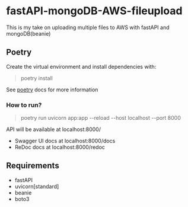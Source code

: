 # fastAPI-mongoDB-AWS-fileupload

This is my take on uploading multiple files to AWS with fastAPI and mongoDB(beanie)

## Poetry
Create the virtual environment and install dependencies with:

> poetry install

See [poetry](https://python-poetry.org/docs/) docs for more information

### How to run? 
> poetry run uvicorn app:app --reload --host localhost --port 8000

API will be available at localhost:8000/
* Swagger UI docs at localhost:8000/docs
* ReDoc docs at localhost:8000/redoc

## Requirements
* fastAPI
* uvicorn[standard]
* beanie
* boto3
